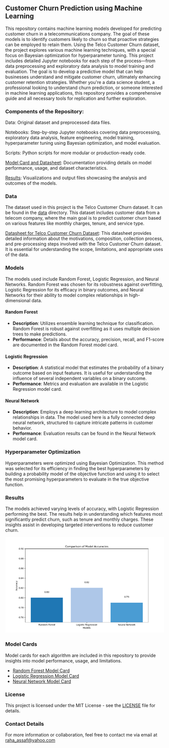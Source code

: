 ## Customer Churn Prediction using Machine Learning

This repository contains machine learning models developed for predicting customer churn in a telecommunications company. The goal of these models is to identify customers likely to churn so that proactive strategies can be employed to retain them. Using the Telco Customer Churn dataset, the project explores various machine learning techniques, with a special focus on Bayesian optimization for hyperparameter tuning. This project includes detailed Jupyter notebooks for each step of the process—from data preprocessing and exploratory data analysis to model training and evaluation. The goal is to develop a predictive model that can help businesses understand and mitigate customer churn, ultimately enhancing customer retention strategies. Whether you're a data science student, a professional looking to understand churn prediction, or someone interested in machine learning applications, this repository provides a comprehensive guide and all necessary tools for replication and further exploration.

### Components of the Repository:

Data: Original dataset and preprocessed data files.

Notebooks: Step-by-step Jupyter notebooks covering data preprocessing, exploratory data analysis, feature engineering, model training, hyperparameter tuning using Bayesian optimization, and model evaluation.

Scripts: Python scripts for more modular or production-ready code.

[Model Card and Datasheet](docs/): Documentation providing details on model performance, usage, and dataset characteristics.

[Results](results/): Visualizations and output files showcasing the analysis and outcomes of the models.

### Data
The dataset used in this project is the Telco Customer Churn dataset. It can be found in the [data](data) directory. This dataset includes customer data from a telecom company, where the main goal is to predict customer churn based on various features like monthly charges, tenure, and service type.

[Datasheet for Telco Customer Churn Dataset](docs/Datasheet_for_TelcoCustomerChurnDataset.md): This datasheet provides detailed information about the motivations, composition, collection process, and pre-processing steps involved with the Telco Customer Churn dataset. It is essential for understanding the scope, limitations, and appropriate uses of the data.

### Models
The models used include Random Forest, Logistic Regression, and Neural Networks. Random Forest was chosen for its robustness against overfitting, Logistic Regression for its efficacy in binary outcomes, and Neural Networks for their ability to model complex relationships in high-dimensional data.

#### Random Forest
- **Description**: Utilizes ensemble learning technique for classification. Random Forest is robust against overfitting as it uses multiple decision trees to make predictions.
- **Performance**: Details about the accuracy, precision, recall, and F1-score are documented in the Random Forest model card.

#### Logistic Regression
- **Description**: A statistical model that estimates the probability of a binary outcome based on input features. It is useful for understanding the influence of several independent variables on a binary outcome.
- **Performance**: Metrics and evaluation are available in the Logistic Regression model card.

#### Neural Network
- **Description**: Employs a deep learning architecture to model complex relationships in data. The model used here is a fully connected deep neural network, structured to capture intricate patterns in customer behavior.
- **Performance**: Evaluation results can be found in the Neural Network model card.

### Hyperparameter Optimization
Hyperparameters were optimized using Bayesian Optimization. This method was selected for its efficiency in finding the best hyperparameters by building a probability model of the objective function and using it to select the most promising hyperparameters to evaluate in the true objective function.

### Results
The models achieved varying levels of accuracy, with Logistic Regression performing the best. The results help in understanding which features most significantly predict churn, such as tenure and monthly charges. These insights assist in developing targeted interventions to reduce customer churn.

![Model Accuracy Plot](images/model_accuracy.png)

### Model Cards

Model cards for each algorithm are included in this repository to provide insights into model performance, usage, and limitations.

- [Random Forest Model Card](docs/Random_Forest_Model_Card.md) 
- [Logistic Regression Model Card](docs/Logistic_Regression_Model_Card.md)
- [Neural Network Model Card](docs/Neural_Network_Model_Card.md)

### License
This project is licensed under the MIT License - see the [LICENSE](LICENSE) file for details.

### Contact Details
For more information or collaboration, feel free to contact me via email at [raha_assaf@yahoo.com](mailto:raha_assaf@yahoo.com) 

